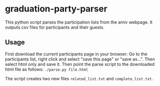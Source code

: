 # graduation-party-parser

This python script parses the participation lists from the amiv webpage. It
outputs csv files for participants and their guests.

## Usage
First download the current participants page in your browser: Go to the
participants list, right click and select "save this page" or "save as...". Then
select html only and save it. Then point the parse script to the downloaded html
file as follows:
`./parse.py file.html`

The script creates two new files `related_list.txt` and `complete_list.txt`. 
